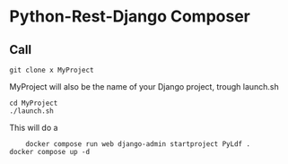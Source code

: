 # Python-Rest-Django Composer

## Call

	git clone x MyProject

MyProject will also be the name of your Django project, trough launch.sh

	cd MyProject 
	./launch.sh

This will do a

        docker compose run web django-admin startproject PyLdf .
	docker compose up -d
